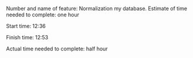 Number and name of feature: Normalization my database.
Estimate of time needed to complete: one hour

Start time: 12:36

Finish time: 12:53

Actual time needed to complete: half hour